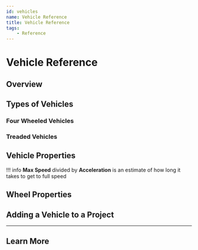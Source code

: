 ```yaml
---
id: vehicles
name: Vehicle Reference
title: Vehicle Reference
tags:
    - Reference
---
```


# Vehicle Reference

## Overview

<!-- TODO: Explain what vehicle physics unlocks, and how it is different from the things you could do in the platform before -->

## Types of Vehicles

### Four Wheeled Vehicles

<!-- TODO: This can match the docs sections, just keep the explanatory examples out and focus on the barebones information -->

### Treaded Vehicles

## Vehicle Properties

<!-- TODO: This could be a table, a bunch of h3 sections, or a ul. Whatever makes it easy to find the specific info you want quickly but leaves enough space for the explanation -->

<!-- TODO: Warnings about properties that will appear to break your vehicle would be great -->

!!! info
    **Max Speed** divided by **Acceleration** is an estimate of how long it takes to get to full speed

## Wheel Properties

## Adding a Vehicle to a Project

<!-- TODO: Each step is an h3, and explanation. Pictures as much as possible -->

---

## Learn More

<!-- TODO: Any other doc that you link to, copy here as well. Can't think of good other references right now, but this will include the Racing Framework Tutorial once we publish that -->